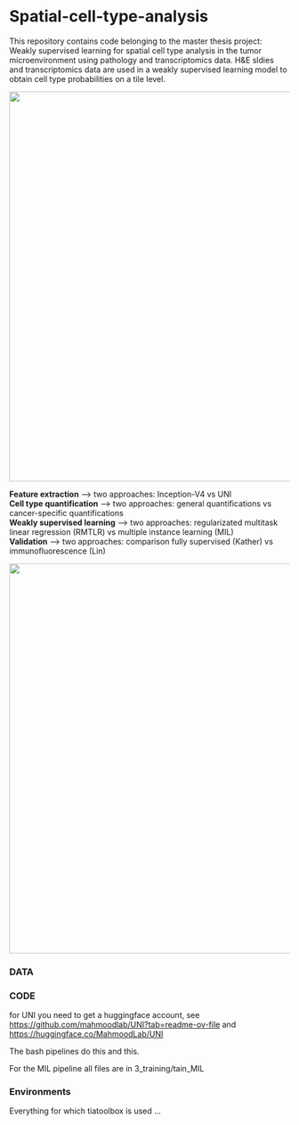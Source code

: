 # Spatial-cell-type-analysis
This repository contains code belonging to the master thesis project: Weakly supervised learning for spatial cell type analysis in the tumor microenvironment using pathology and transcriptomics data. H&E sldies and transcriptomics data are used in a weakly supervised learning model to obtain cell type probabilities on a tile level. 

<img src="https://github.com/user-attachments/assets/6d913b21-ff88-40c0-a5ba-d8094fe43614" width="700">

**Feature extraction** --> two approaches: Inception-V4 vs UNI  
**Cell type quantification** --> two approaches: general quantifications vs cancer-specific quantifications  
**Weakly supervised learning** --> two approaches: regularizated multitask linear regression (RMTLR) vs multiple instance learning (MIL)  
**Validation** --> two approaches: comparison fully supervised (Kather) vs immunofluorescence (Lin)

<img src="https://github.com/user-attachments/assets/296304ee-b5e4-412a-91b5-81417ac21db4" width="700">

### DATA


### CODE
for UNI you need to get a huggingface account, see https://github.com/mahmoodlab/UNI?tab=readme-ov-file and https://huggingface.co/MahmoodLab/UNI 

The bash pipelines do this and this. 

For the MIL pipeline all files are in 3_training/tain_MIL
### Environments

Everything for which tiatoolbox is used ...




